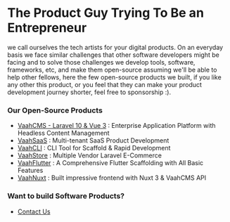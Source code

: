 # The Product Guy Trying To Be an Entrepreneur

we call ourselves the tech artists for your digital products. On an everyday basis we face similar challenges that other software developers might be facing and to solve those challenges we develop tools, software, frameworks, etc, and make them open-source assuming we'll be able to help other fellows, here the few open-source products we built, if you like any other this product, or you feel that they can make your product development journey shorter, feel free to sponsorship :).

### Our Open-Source Products

- [VaahCMS - Laravel 10 & Vue 3](https://vaah.dev/cms) : Enterprise Application Platform with Headless Content Management
- [VaahSaaS](https://vaah.dev/saas) : Multi-tenant SaaS Product Development
- [VaahCLI](https://vaah.dev/cli) : CLI Tool for Scaffold & Rapid Development
- [VaahStore](https://vaah.dev/store) : Multiple Vendor Laravel E-Commerce
- [VaahFlutter](https://vaah.dev/flutter) : A Comprehensive Flutter Scaffolding with All Basic Features  
- [VaahNuxt](https://vaah.dev/nuxt) : Built impressive frontend with Nuxt 3 & VaahCMS API   

### Want to build Software Products?

- [Contact Us](https://webreinvent.com/contact-us?utm_source=github&utm_medium=repository&utm_campaign=themodernpk?)
